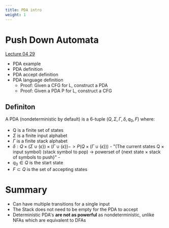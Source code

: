 ```yaml
---
title: PDA intro
weight: 1
---
```

# Push Down Automata

[Lecture 04 29]([https://canvas.ucsc.edu/courses/32038/files/2262788?module_item_id=181955](https://canvas.ucsc.edu/courses/32038/files/2262788?module_item_id=181955))
- PDA example
- PDA definition
- PDA accept definition
- PDA language definition
	- Proof: Given a CFG for L, construct a PDA
	- Proof: Given a PDA P for L, construct a CFG

## Definiton
A PDA (nondeterministic by default) is a 6-tuple $(Q, \Sigma, \Gamma, \delta, q_0, F)$ where:
- Q is a finite set of states
- $\Sigma$ is a finite input alphabet
- $\Gamma$ is a finite stack alphabet
- $\delta : Q \times (\Sigma \cup \{\epsilon\})\times(\Gamma\cup\{\epsilon\})->P(Q\times(\Gamma\cup\{\epsilon\}))$
		-  "(The current states Q $\times$ input symbol) (stack symbol to pop) -> powerset of {next state $\times$ stack of symbols to push}"
		-  
- $q_0 \in Q$ is the start state
- $F \subset Q$ is the set of accepting states

# Summary
- Can have multiple transitions for a single input
- The Stack does not need to be empty for the PDA to accept
- Deterministic PDA's **are not as powerful** as nondeterministic, unlike NFAs which are equivalent to DFAs